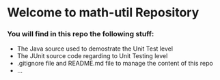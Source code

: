 # Welcome to math-util Repository

### You will find in this repo the following stuff:
* The Java source used to demostrate the Unit Test level
* The JUnit source code regarding to Unit Testing level
* .gitignore file and README.md file to manage the content of this repo
* ...